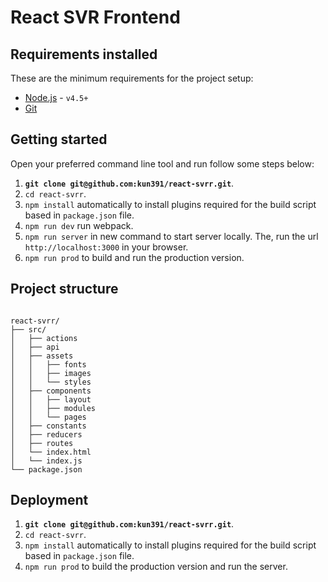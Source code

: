 # React SVR Frontend

## Requirements installed

These are the minimum requirements for the project setup:

- [Node.js](http://nodejs.org) - `v4.5+`
- [Git](https://git-scm.com/)

## Getting started

Open your preferred command line tool and run follow some steps below:

1. __`git clone git@github.com:kun391/react-svrr.git`__.
2. `cd react-svrr`.
3. `npm install` automatically to install plugins required for the build script based in `package.json` file.
4. `npm run dev` run webpack.
5. `npm run server` in new command to start server locally. The, run the url `http://localhost:3000` in your browser.
6. `npm run prod` to build and run the production version.


## Project structure

````

react-svrr/
├── src/
│   ├── actions
│   ├── api
│   ├── assets
│   │   ├── fonts
│   │   ├── images
│   │   └── styles
│   ├── components
│   │   ├── layout
│   │   ├── modules
│   │   └── pages
│   ├── constants
│   ├── reducers
│   ├── routes
│   └── index.html
│   └── index.js
└── package.json

````

## Deployment
1. __`git clone git@github.com:kun391/react-svrr.git`__.
2. `cd react-svrr`.
3. `npm install` automatically to install plugins required for the build script based in `package.json` file.
4. `npm run prod` to build the production version and run the server.
